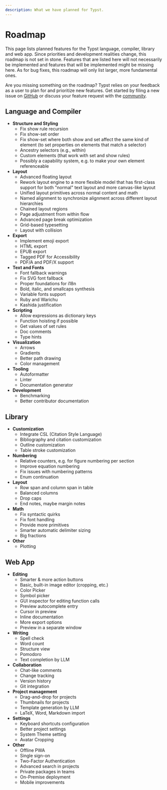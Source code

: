```yaml
---
description: What we have planned for Typst.
---
```


# Roadmap
This page lists planned features for the Typst language, compiler, library and
web app. Since priorities and development realities change, this roadmap is not
set in stone. Features that are listed here will not necessarily be implemented
and features that will be implemented might be missing here. As for bug fixes,
this roadmap will only list larger, more fundamental ones.

Are you missing something on the roadmap? Typst relies on your feedback as a
user to plan for and prioritize new features. Get started by filing a new issue
on [GitHub](https://github.com/typst/typst/issues) or discuss your feature
request with the [community]($community).

## Language and Compiler
- **Structure and Styling**
  - Fix show rule recursion
  - Fix show-set order
  - Fix show-set where both show and set affect the same kind of element
    (to set properties on elements that match a selector)
  - Ancestry selectors (e.g., within)
  - Custom elements (that work with set and show rules)
  - Possibly a capability system, e.g. to make your own element referenceable
- **Layout**
  - Advanced floating layout
  - Rework layout engine to a more flexible model that has first-class support
    for both "normal" text layout and more canvas-like layout
  - Unified layout primitives across normal content and math
  - Named alignment to synchronize alignment across different layout hierarchies
  - Chained layout regions
  - Page adjustment from within flow
  - Advanced page break optimization
  - Grid-based typesetting
  - Layout with collision
- **Export**
  - Implement emoji export
  - HTML export
  - EPUB export
  - Tagged PDF for Accessibility
  - PDF/A and PDF/X support
- **Text and Fonts**
  - Font fallback warnings
  - Fix SVG font fallback
  - Proper foundations for i18n
  - Bold, italic, and smallcaps synthesis
  - Variable fonts support
  - Ruby and Warichu
  - Kashida justification
- **Scripting**
  - Allow expressions as dictionary keys
  - Function hoisting if possible
  - Get values of set rules
  - Doc comments
  - Type hints
- **Visualization**
  - Arrows
  - Gradients
  - Better path drawing
  - Color management
- **Tooling**
  - Autoformatter
  - Linter
  - Documentation generator
- **Development**
  - Benchmarking
  - Better contributor documentation

## Library
- **Customization**
  - Integrate CSL (Citation Style Language)
  - Bibliography and citation customization
  - Outline customization
  - Table stroke customization
- **Numbering**
  - Relative counters, e.g. for figure numbering per section
  - Improve equation numbering
  - Fix issues with numbering patterns
  - Enum continuation
- **Layout**
  - Row span and column span in table
  - Balanced columns
  - Drop caps
  - End notes, maybe margin notes
- **Math**
  - Fix syntactic quirks
  - Fix font handling
  - Provide more primitives
  - Smarter automatic delimiter sizing
  - Big fractions
- **Other**
  - Plotting

## Web App
- **Editing**
  - Smarter & more action buttons
  - Basic, built-in image editor (cropping, etc.)
  - Color Picker
  - Symbol picker
  - GUI inspector for editing function calls
  - Preview autocomplete entry
  - Cursor in preview
  - Inline documentation
  - More export options
  - Preview in a separate window
- **Writing**
  - Spell check
  - Word count
  - Structure view
  - Pomodoro
  - Text completion by LLM
- **Collaboration**
  - Chat-like comments
  - Change tracking
  - Version history
  - Git integration
- **Project management**
  - Drag-and-drop for projects
  - Thumbnails for projects
  - Template generation by LLM
  - LaTeX, Word, Markdown import
- **Settings**
  - Keyboard shortcuts configuration
  - Better project settings
  - System Theme setting
  - Avatar Cropping
- **Other**
  - Offline PWA
  - Single sign-on
  - Two-Factor Authentication
  - Advanced search in projects
  - Private packages in teams
  - On-Premise deployment
  - Mobile improvements
